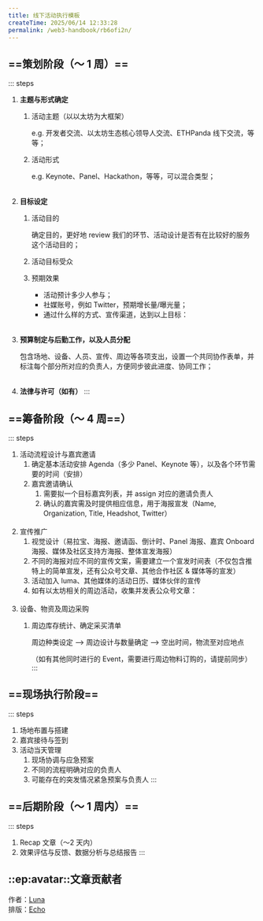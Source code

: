 ```yaml
---
title: 线下活动执行模板
createTime: 2025/06/14 12:33:28
permalink: /web3-handbook/rb6ofi2n/
---
```


## ==策划阶段（～ 1 周）==
::: steps
1. **主题与形式确定**
    1. 活动主题（以以太坊为大框架）
        
        e.g. 开发者交流、以太坊生态核心领导人交流、ETHPanda 线下交流，等等；
        
    2. 活动形式
        
        e.g. Keynote、Panel、Hackathon，等等，可以混合类型；  
        <br>
        
2. **目标设定**
    1. 活动目的
        
        确定目的，更好地 review 我们的环节、活动设计是否有在比较好的服务这个活动目的；
        
    2. 活动目标受众
    3. 预期效果
        - 活动预计多少人参与；
        - 社媒账号，例如 Twitter，预期增长量/曝光量；
        - 通过什么样的方式、宣传渠道，达到以上目标：  
        <br>
3. **预算制定与后勤工作，以及人员分配**
    
    包含场地、设备、人员、宣传、周边等各项支出，设置一个共同协作表单，并标注每个部分所对应的负责人，方便同步彼此进度、协同工作；  
    <br>
    
4. **法律与许可（如有）**
::: 

## ==筹备阶段（～ 4 周==）
::: steps
1. 活动流程设计与嘉宾邀请
    1. 确定基本活动安排 Agenda（多少 Panel、Keynote 等），以及各个环节需要的时间（安排）
    2. 嘉宾邀请确认
        1. 需要拟一个目标嘉宾列表，并 assign 对应的邀请负责人
        2. 确认的嘉宾需及时提供相应信息，用于海报宣发（Name, Organization, Title, Headshot, Twitter）  
        <br>
2. 宣传推广
    1. 视觉设计（易拉宝、海报、邀请函、倒计时、Panel 海报、嘉宾 Onboard 海报、媒体及社区支持方海报、整体宣发海报）
    2. 不同的海报对应不同的宣传文案，需要建立一个宣发时间表（不仅包含推特上的简单宣发，还有公众号文章、其他合作社区 & 媒体等的宣发）
    3. 活动加入 luma、其他媒体的活动日历、媒体伙伴的宣传
    4. 如有以太坊相关的周边活动，收集并发表公众号文章：  
    <br>
3. 设备、物资及周边采购
    1. 周边库存统计、确定采买清单
        
        周边种类设定 —> 周边设计与数量确定 —> 空出时间，物流至对应地点
        
        （如有其他同时进行的 Event，需要进行周边物料订购的，请提前同步）
:::        

## ==现场执行阶段==
::: steps
1. 场地布置与搭建
2. 嘉宾接待与签到
3. 活动当天管理
    1. 现场协调与应急预案
    2. 不同的流程明确对应的负责人
    3. 可能存在的突发情况紧急预案与负责人
:::
## ==后期阶段（～ 1 周内）==
::: steps
1. Recap 文章（～2 天内）
2. 效果评估与反馈、数据分析与总结报告
:::

## ::ep:avatar::文章贡献者  
作者：[Luna](/)  
排版：[Echo](https://x.com/Echo_liuchan)